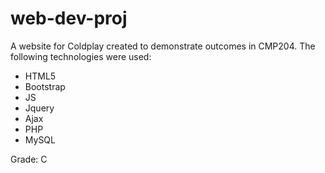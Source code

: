 # web-dev-proj
A website for Coldplay created to demonstrate outcomes in CMP204. The following technologies were used:

* HTML5
* Bootstrap
* JS
* Jquery
* Ajax
* PHP
* MySQL

Grade: C
